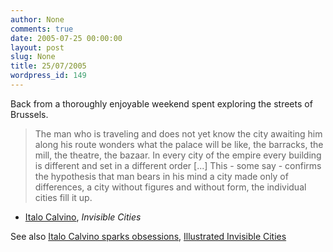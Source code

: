 ```yaml
---
author: None
comments: true
date: 2005-07-25 00:00:00
layout: post
slug: None
title: 25/07/2005
wordpress_id: 149
---
```


Back from a thoroughly enjoyable weekend spent exploring the streets of Brussels.





> The man who is traveling and does not yet know the city awaiting him along his route wonders what the palace will be like, the barracks, the mill, the theatre, the bazaar. In every city of the empire every building is different and set in a different order [...] This - some say - confirms the hypothesis that man bears in his mind a city made only of differences, a city without figures and without form, the individual cities fill it up.





- [Italo Calvino](http://www.des.emory.edu/mfp/cal.html), _Invisible Cities_





See also [Italo Calvino sparks obsessions](http://www.metafilter.com/mefi/42164), [Illustrated Invisible Cities](http://rodcorp.typepad.com/rodcorp/2003/09/illustrated_inv.html)
